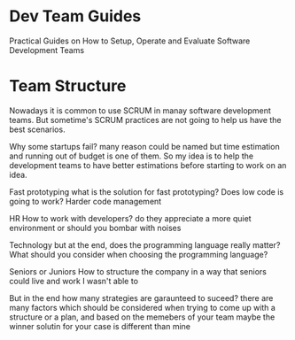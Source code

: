 # Dev Team Guides
Practical Guides on How to Setup, Operate and Evaluate Software Development Teams

# Team Structure


Nowadays it is common to use SCRUM in manay software development teams.
But sometime's SCRUM practices are not going to help us have the best scenarios.

Why some startups fail?
many reason could be named but time estimation and running out of budget is one of them.
So my idea is to help the development teams to have better estimations before starting to work on an idea.

Fast prototyping
what is the solution for fast prototyping? Does low code is going to work?
Harder code management


HR
How to work with developers?
do they appreciate a more quiet environment or should you bombar with noises


Technology
but at the end, does the programming language really matter?
What should you consider when choosing the programming language?


Seniors or Juniors
How to structure the company in a way that seniors could live and work
I wasn't able to

But in the end how many strategies are garaunteed to suceed?
there are many factors which should be considered when trying to come up with a structure or a plan, and based on the memebers of your team maybe the winner solutin for your case is different than mine

